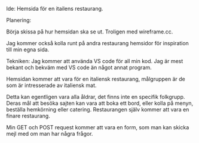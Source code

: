 Ide: Hemsida för en itailens restaurang. 

Planering:

Börja skissa på hur hemsidan ska se ut. Troligen med wireframe.cc.

Jag kommer också kolla runt på andra restaurang hemsidor för inspiration till min egna sida.

Tekniken: Jag kommer att använda VS code för all min kod. Jag är mest bekant och bekväm med VS code än något annat program.

Hemsidan kommer att vara för en italiensk restaurang, målgruppen är de som är intresserade av italiensk mat. 

Detta kan egentligen vara alla åldrar, det finns inte en specifik folkgrupp. Deras mål att besöka sajten kan vara att boka ett bord, eller kolla på menyn, beställa hemkörning eller catering. Restaurangen själv kommer att vara en finare restaurang.

Min GET och POST request kommer att vara en form, som man kan skicka mejl med om man har några frågor.